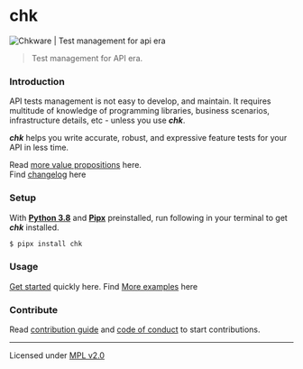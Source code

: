 # chk

![Chkware | Test management for api era](https://raw.githubusercontent.com/wiki/chkware/cli/github-readme-01.png)

> Test management for API era.

### Introduction

API tests management is not easy to develop, and maintain. It requires multitude of knowledge of programming libraries, business scenarios, infrastructure details, etc - unless you use ***chk***.

***chk*** helps you write accurate, robust, and expressive feature tests for your API in less time.
 
Read [more value propositions](https://github.com/chkware/cli/wiki/1.-Introduction) here. <br>
Find [changelog](https://github.com/chkware/cli/wiki/7.-Changelog) here

### Setup

With [**Python 3.8**](https://www.python.org/downloads/) and [**Pipx**](https://pypa.github.io/pipx/installation/#install-pipx) preinstalled, run following in your terminal to get ***chk*** installed.

```bash
$ pipx install chk
```

### Usage

[Get started](https://github.com/chkware/cli/wiki/3.-Quick-start) quickly here.
Find [More examples](https://github.com/chkware/cli/wiki/4.-More-examples) here


### Contribute

Read [contribution guide](https://github.com/chkware/cli/wiki/6.-Contributing) and [code of conduct](https://github.com/chkware/cli/wiki/5.-Code-of-conduct) to start contributions.

---
Licensed under [MPL v2.0](https://www.mozilla.org/en-US/MPL/2.0/)
